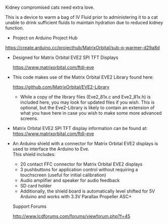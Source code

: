 Kidney compromised cats need extra love.  

This is a device to warm a bag of IV Fluid prior to administering it to a cat unable to drink sufficient 
fluids to maintain hydration due to reduced kidney function.

- Project on Arduino Project Hub

https://create.arduino.cc/projecthub/MatrixOrbital/sub-q-warmer-d29a8d

- Designed for Matrix Orbital EVE2 SPI TFT Displays

  https://www.matrixorbital.com/ftdi-eve

- This code makes use of the Matrix Orbital EVE2 Library found here: 

  https://github.com/MatrixOrbital/EVE2-Library

  - While a copy of the library files (Eve2_81x.c and Eve2_81x.h) is included here, you may look for updated
    files if you wish.  This is optional, but the Eve2-Library is likely to contain an extension of what you
    have here in case you wish to make some more advanced screens.

- Matrix Orbital EVE2 SPI TFT display information can be found at: https://www.matrixorbital.com/ftdi-eve

- An Arduino shield with a connector for Matrix Orbital EVE2 displays is used to interface the Arduino to Eve.  
  This shield includes:
  - 20 contact FFC connector for Matrix Orbital EVE2 displays
  - 3 pushbuttons for application control without requiring a touchscreen (useful for initial calibration)
  - Audio amplifier and speaker for audio feedback
  - SD card holder
  - Additionally, the shield board is automatically level shifted for 5V Arduino and works with 3.3V Parallax Propeller ASC+ 
  
  Support Forums
  
  http://www.lcdforums.com/forums/viewforum.php?f=45
